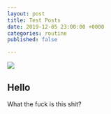```yaml
---
layout: post
title: Test Posts
date: 2019-12-05 23:00:00 +0000
categories: routine
published: false

---
```

![](/uploads/DSC00103.JPG)

## Hello

What the fuck is this shit?
